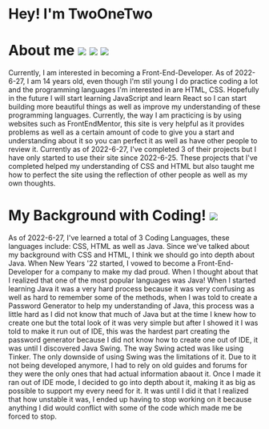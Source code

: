 <h1> Hey! I'm TwoOneTwo </h1>

<h1> About me 	<img src="https://img.shields.io/badge/CSS3-1572B6?style=for-the-badge&logo=css3&logoColor=white"> <img src="https://img.shields.io/badge/HTML5-E34F26?style=for-the-badge&logo=html5&logoColor=white"> <img src="https://img.shields.io/badge/JavaScript-323330?style=for-the-badge&logo=javascript&logoColor=F7DF1E"></h1> 
<p> Currently, I am interested in becoming a Front-End-Developer. 
  As of 2022-6-27, I am 14 years old, even though I'm stil young I do practice coding a lot and the programming languages I'm interested in are HTML, CSS. Hopefully in the future I will start learning JavaScript and learn React so I can start building more beautiful things as well as improve my understanding of these programming languages.
  Currently, the way I am practicing is by using websites such as FrontEndMentor, this site is very helpful as it provides problems as well as a certain amount of code to give you a start and understanding about it so you can perfect it as well as have other people to review it. Currently as of 2022-6-27, I've completed 3 of their projects but I have only started to use their site since 2022-6-25. These projects that I've completed helped my understanding of CSS and HTML but also taught me how to perfect the site using the reflection of other people as well as my own thoughts.
</p>

<h1> My Background with Coding! <img src="https://img.shields.io/badge/Java-ED8B00?style=for-the-badge&logo=java&logoColor=white"> </h1>
<p> As of 2022-6-27, I've learned a total of 3 Coding Languages, these languages include: CSS, HTML as well as Java. Since we've talked about my background with CSS and HTML, I think we should go into depth about Java. When New Years '22 started, I vowed to become a Front-End-Developer for a company to make my dad proud. When I thought about that I realized that one of the most popular languages was Java! When I started learning Java it was a very hard process because it was very confusing as well as hard to remember some of the methods, when I was told to create a Password Generator to help my understanding of Java, this process was a little hard as I did not know that much of Java but at the time I knew how to create one but the total look of it was very simple but after I showed it I was told to make it run out of IDE, this was the hardest part creating the password generator because I did not know how to create one out of IDE, it was until I discovered Java Swing. The way Swing acted was like using Tinker. The only downside of using Swing was the limitations of it. Due to it not being developed anymore, I had to rely on old guides and forums for they were the only ones that had actual information abaout it. Once I made it ran out of IDE mode, I decided to go into depth about it, making it as big as possible to support my every need for it. It was until I did it that I realized that how unstable it was, I ended up having to stop working on it because anything I did would conflict with some of the code which made me be forced to stop. 
